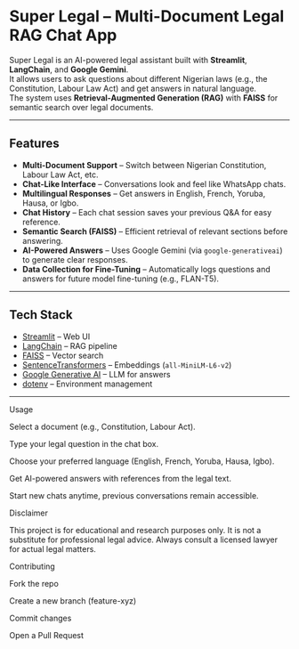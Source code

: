 #  Super Legal – Multi-Document Legal RAG Chat App

Super Legal is an AI-powered legal assistant built with **Streamlit**, **LangChain**, and **Google Gemini**.  
It allows users to ask questions about different Nigerian laws (e.g., the Constitution, Labour Law Act) and get answers in natural language.  
The system uses **Retrieval-Augmented Generation (RAG)** with **FAISS** for semantic search over legal documents.

---

##  Features

-  **Multi-Document Support** – Switch between Nigerian Constitution, Labour Law Act, etc.  
-  **Chat-Like Interface** – Conversations look and feel like WhatsApp chats.  
-  **Multilingual Responses** – Get answers in English, French, Yoruba, Hausa, or Igbo.  
-  **Chat History** – Each chat session saves your previous Q&A for easy reference.  
-  **Semantic Search (FAISS)** – Efficient retrieval of relevant sections before answering.  
-  **AI-Powered Answers** – Uses Google Gemini (via `google-generativeai`) to generate clear responses.  
-  **Data Collection for Fine-Tuning** – Automatically logs questions and answers for future model fine-tuning (e.g., FLAN-T5).  

---

##  Tech Stack

- [Streamlit](https://streamlit.io/) – Web UI  
- [LangChain](https://www.langchain.com/) – RAG pipeline  
- [FAISS](https://faiss.ai/) – Vector search  
- [SentenceTransformers](https://www.sbert.net/) – Embeddings (`all-MiniLM-L6-v2`)  
- [Google Generative AI](https://ai.google.dev/) – LLM for answers  
- [dotenv](https://pypi.org/project/python-dotenv/) – Environment management  

---

Usage

Select a document (e.g., Constitution, Labour Act).

Type your legal question in the chat box.

Choose your preferred language (English, French, Yoruba, Hausa, Igbo).

Get AI-powered answers with references from the legal text.

Start new chats anytime, previous conversations remain accessible.

Disclaimer

This project is for educational and research purposes only.
It is not a substitute for professional legal advice.
Always consult a licensed lawyer for actual legal matters.

Contributing

Fork the repo

Create a new branch (feature-xyz)

Commit changes

Open a Pull Request

